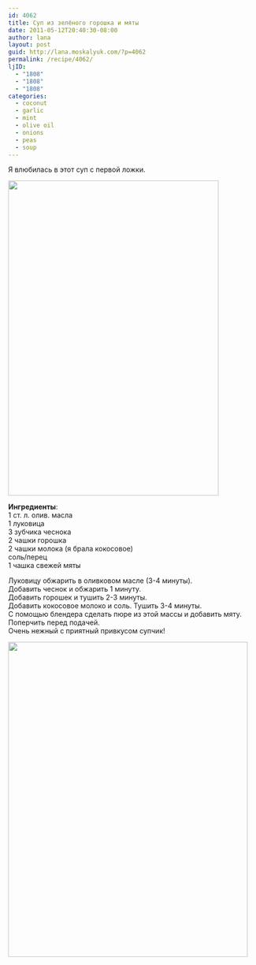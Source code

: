 ```yaml
---
id: 4062
title: Суп из зелёного горошка и мяты
date: 2011-05-12T20:40:30-08:00
author: lana
layout: post
guid: http://lana.moskalyuk.com/?p=4062
permalink: /recipe/4062/
ljID:
  - "1808"
  - "1808"
  - "1808"
categories:
  - coconut
  - garlic
  - mint
  - olive oil
  - onions
  - peas
  - soup
---
```

Я влюбилась в этот суп с первой ложки.

<img loading="lazy" class="alignnone" title="mint and green pea soup" src="http://farm4.static.flickr.com/3222/5714490641_8796807f6b_z.jpg" alt="" width="427" height="640" /> 

**Ингредиенты**:  
1 ст. л. олив. масла  
1 луковица  
3 зубчика чеснока  
2 чашки горошка  
2 чашки молока (я брала кокосовое)  
соль/перец  
1 чашка свежей мяты

Луковицу обжарить в оливковом масле (3-4 минуты).  
Добавить чеснок и обжарить 1 минуту.  
Добавить горошек и тушить 2-3 минуты.  
Добавить кокосовое молоко и соль. Тушить 3-4 минуты.  
С помощью блендера сделать пюре из этой массы и добавить мяту.  
Поперчить перед подачей.  
Очень нежный с приятный привкусом супчик!

<img loading="lazy" class="alignnone" title="green pea and mint soup" src="http://farm3.static.flickr.com/2292/5715044598_b993932ca4_z.jpg" alt="" width="486" height="640" />